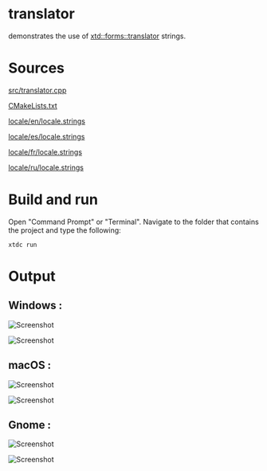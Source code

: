 # translator

demonstrates the use of [xtd::forms::translator](../../../../src/xtd.core/include/xtd/translator.h) strings.

# Sources

[src/translator.cpp](src/translator.cpp)

[CMakeLists.txt](CMakeLists.txt)

[locale/en/locale.strings](locale/en/locale.strings)

[locale/es/locale.strings](locale/es/locale.strings)

[locale/fr/locale.strings](locale/fr/locale.strings)

[locale/ru/locale.strings](locale/ru/locale.strings)

# Build and run

Open "Command Prompt" or "Terminal". Navigate to the folder that contains the project and type the following:

```shell
xtdc run
```

# Output

## Windows :

![Screenshot](../../../../docs/pictures/examples/translator_w.png)

![Screenshot](../../../../docs/pictures/examples/translator_wd.png)

## macOS :

![Screenshot](../../../../docs/pictures/examples/translator_m.png)

![Screenshot](../../../../docs/pictures/examples/translator_md.png)

## Gnome :

![Screenshot](../../../../docs/pictures/examples/translator_g.png)

![Screenshot](../../../../docs/pictures/examples/translator_gd.png)
